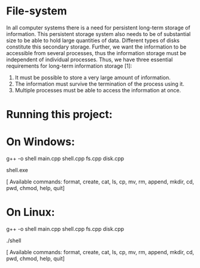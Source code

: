# File-system
In all computer systems there is a need for persistent long-term storage of information. This persistent storage system also needs
to be of substantial size to be able to hold large quantities of data. Different types of disks constitute this secondary storage.
Further, we want the information to be accessible from several processes, thus the information storage must be independent of
individual processes.
Thus, we have three essential requirements for long-term information storage [1]:
1. It must be possible to store a very large amount of information.
2. The information must survive the termination of the process using it.
3. Multiple processes must be able to access the information at once.

# Running this project:

# On Windows:

g++ -o shell main.cpp shell.cpp fs.cpp disk.cpp

shell.exe

[ Available commands:
format, create, cat, ls, cp, mv, rm, append, mkdir, cd, pwd, chmod, help, quit]

# On Linux:

g++ -o shell main.cpp shell.cpp fs.cpp disk.cpp

./shell

[ Available commands:
format, create, cat, ls, cp, mv, rm, append, mkdir, cd, pwd, chmod, help, quit]
